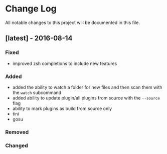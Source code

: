 Change Log
==========

All notable changes to this project will be documented in this file.

[latest] - 2016-08-14
---------------------

### Fixed

- improved zsh completions to include new features

### Added

-   added the ability to watch a folder for new files and then scan them with the `watch` subcommand
-   added ability to update plugin/all plugins from source with the `--source` flag
-   ability to mark plugins as build from source only
-	tini
-	gosu

### Removed

### Changed
